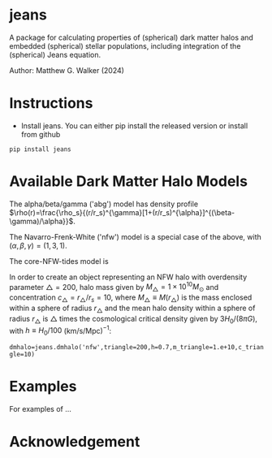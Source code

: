 # jeans

A package for calculating properties of (spherical) dark matter halos and embedded (spherical) stellar populations, including integration of the (spherical) Jeans equation.

Author: Matthew G. Walker (2024) 

# Instructions 

* Install jeans. You can either pip install the released version or install from github

```
pip install jeans
```
# Available Dark Matter Halo Models

The alpha/beta/gamma ('abg') model has density profile $\rho(r)=\frac{\rho_s}{(r/r_s)^{\gamma}[1+(r/r_s)^{\alpha}]^{(\beta-\gamma)/\alpha}}$.

The Navarro-Frenk-White ('nfw') model is a special case of the above, with $(\alpha,\beta,\gamma)=(1,3,1)$.

The core-NFW-tides model is

In order to create an object representing an NFW halo with overdensity parameter $\triangle=200$, halo mass given by $M_{\triangle}=1\times 10^{10}M_{\odot}$ and concentration $c_{\triangle}=r_{\triangle}/r_s=10$, where $M_{\triangle}\equiv M(r_{\triangle})$ is the mass enclosed within a sphere of radius $r_{\triangle}$ and the mean halo density within a sphere of radius $r_{\triangle}$ is $\triangle$ times the cosmological critical density given by $3H_0/(8\pi G)$, with $h\equiv H_0/100$ (km/s/Mpc$)^{-1}$:

```dmhalo=jeans.dmhalo('nfw',triangle=200,h=0.7,m_triangle=1.e+10,c_triangle=10)```

# Examples 

For examples of ...

# Acknowledgement

